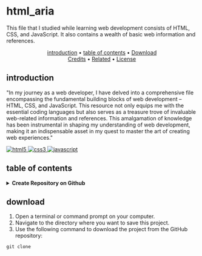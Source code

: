 # html_aria

This file that I studied while learning web development consists of HTML, CSS, and JavaScript. It also contains a wealth of basic web information and references.

<p align="center">
  <a href="#introduction">introduction</a> •
  <a href="#table-of-contents">table of contents</a> •
  <a href="#download">Download</a> <br>
  <a href="#credits">Credits</a> •
  <a href="#related">Related</a> •
  <a href="#license">License</a>
</p>

## introduction

"In my journey as a web developer, I have delved into a comprehensive file encompassing the fundamental building blocks of web development – HTML, CSS, and JavaScript. This resource not only equips me with the essential coding languages but also serves as a treasure trove of invaluable web-related information and references. This amalgamation of knowledge has been instrumental in shaping my understanding of web development, making it an indispensable asset in my quest to master the art of creating web experiences."

<p align="left"> <a href="#">
  <img alt="html5" src="https://img.shields.io/badge/-HTML5-E34F26?style=flat-square&logo=html5&logoColor=white" />
  <img alt="css3" src="https://img.shields.io/badge/-CSS3-1572B6?style=flat-square&logo=css3&logoColor=white" />
  <img alt="javascript" src="https://img.shields.io/badge/-JavaScript-F7DF1E?style=flat-square&logo=javascript&logoColor=black" />
  </a>
</p>

## table of contents
<details>
  <summary><b>Create Repository on Github</b></summary>
  
  1. **Create a New Repository on GitHub:**
     - Log in to your GitHub account.
     - Click the "+" sign in the top right corner and select "New repository."
     - Follow the prompts to create a new repository. Note the repository URL.
  2. **Initialize the Git Repository:**
     - Run the following commands to initialize a Git repository and make an initial commit:
       ```sh
       git init
       git add .
       git commit -m "Initial commit"
       ```
  3. **Connect to GitHub:**
     - Use the following command to add the remote GitHub repository as the origin:
       ```sh
       git remote add origin your-repository-url
       ```
       Replace `your-repository-url` with the URL of the GitHub repository you created in step 1.
  5. **Push to GitHub:**
     - Finally, push your local repository to GitHub with the following command:
       ```sh
       git push -u origin master
       ```
       Your local folder is now connected to your GitHub repository. You can manage and collaborate on your project using Git and GitHub.
</details>

## download
1. Open a terminal or command prompt on your computer.
2. Navigate to the directory where you want to save this project.
3. Use the following command to download the project from the GitHub repository:
```
git clone
```
